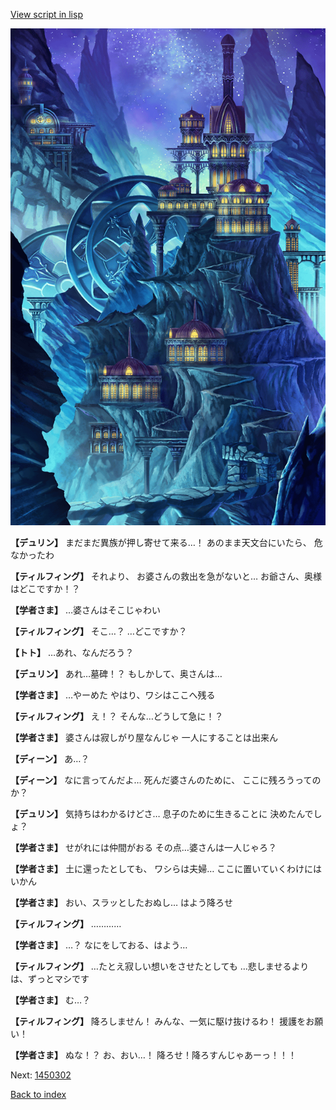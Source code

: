 [View script in lisp](../scripts/1450102.txt)

![004_observatory.png](../images/backgrounds/004_observatory.png)

**【デュリン】**
まだまだ異族が押し寄せて来る…！
あのまま天文台にいたら、
危なかったわ

**【ティルフィング】**
それより、
お婆さんの救出を急がないと…
お爺さん、奥様はどこですか！？

**【学者さま】**
…婆さんはそこじゃわい

**【ティルフィング】**
そこ…？
…どこですか？

**【トト】**
…あれ、なんだろう？

**【デュリン】**
あれ…墓碑！？
もしかして、奥さんは…

**【学者さま】**
…やーめた
やはり、ワシはここへ残る

**【ティルフィング】**
え！？
そんな…どうして急に！？

**【学者さま】**
婆さんは寂しがり屋なんじゃ
一人にすることは出来ん

**【ディーン】**
あ…？

**【ディーン】**
なに言ってんだよ…
死んだ婆さんのために、
ここに残ろうってのか？

**【デュリン】**
気持ちはわかるけどさ…
息子のために生きることに
決めたんでしょ？

**【学者さま】**
せがれには仲間がおる
その点…婆さんは一人じゃろ？

**【学者さま】**
土に還ったとしても、
ワシらは夫婦…
ここに置いていくわけにはいかん

**【学者さま】**
おい、スラッとしたおぬし…
はよう降ろせ

**【ティルフィング】**
…………

**【学者さま】**
…？
なにをしておる、はよう…

**【ティルフィング】**
…たとえ寂しい想いをさせたとしても
…悲しませるよりは、ずっとマシです

**【学者さま】**
む…？

**【ティルフィング】**
降ろしません！
みんな、一気に駆け抜けるわ！
援護をお願い！

**【学者さま】**
ぬな！？
お、おい…！
降ろせ！降ろすんじゃあーっ！！！

Next: [1450302](1450302.md)

[Back to index](index.md)

